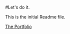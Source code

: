 #Let's do it.

This is the initial Readme file.

[The Portfolio](https://github.com/MrAegon/mraegon.github.io)
